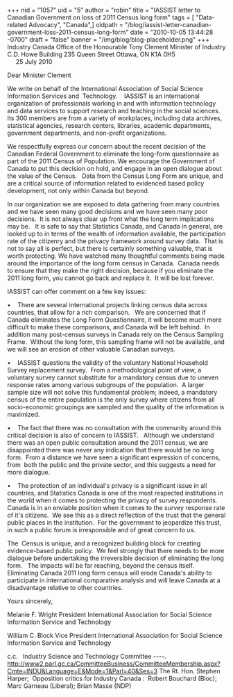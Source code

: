 +++
nid = "1057"
uid = "5"
author = "robin"
title = "IASSIST letter to Canadian Government on loss of 2011 Census long form"
tags = [ "Data-related Advocacy", "Canada",]
oldpath = "/blog/iassist-letter-canadian-government-loss-2011-census-long-form"
date = "2010-10-05 13:44:28 -0700"
draft = "false"
banner = "/img/blog/blog-placeholder.png"
+++
Industry Canada
Office of the Honourable Tony Clement
Minister of Industry
C.D. Howe Building
235 Queen Street
Ottawa, ON K1A 0H5                                25 July 2010



Dear Minister Clement

We write on behalf of the International Association of Social Science
Information Services and  Technology.    IASSIST is an international
organization of professionals working in and with information technology
and data services to support research and teaching in the social
sciences. Its 300 members are from a variety of workplaces, including
data archives, statistical agencies, research centers, libraries,
academic departments, government departments, and non-profit
organizations.


We respectfully express our concern about the recent decision of the
Canadian Federal Government to eliminate the long-form questionnaire as
part of the 2011 Census of Population. We encourage the Government of
Canada to put this decision on hold, and engage in an open dialogue
about the value of the Census.   Data from the Census Long Form are
unique, and are a critical source of information related to evidenced
based policy development, not only within Canada but beyond.  


In our organization we are exposed to data gathering from many countries
and we have seen many good decisions and we have seen many poor
decisions.  It is not always clear up front what the long term
implications may be.   It is safe to say that Statistics Canada, and
Canada in general, are looked up to in terms of the wealth of
information available, the participation rate of the citizenry and the
privacy framework around survey data.  That is not to say all is
perfect, but there is certainly something valuable, that is worth
protecting.
We have watched many thoughtful comments being made around the
importance of the long form census in Canada.  Canada needs to ensure
that they make the right decision, because if you eliminate the 2011
long form, you cannot go back and replace it.  It will be lost forever.


IASSIST can offer comment on a few key issues:


•    There are several international projects linking census data across
countries, that allow for a rich comparison.   We are concerned that if
Canada eliminates the Long Form Questionnaire, it will become much more
difficult to make these comparisons, and Canada will be left behind.  In
addition many post-census surveys in Canada rely on the Census Sampling
Frame.  Without the long form, this sampling frame will not be
available, and we will see an erosion of other valuable Canadian
surveys.

•    IASSIST questions the validity of the voluntary National Household
Survey replacement survey.  From a methodological point of view, a
voluntary survey cannot substitute for a mandatory census due to uneven
response rates among various subgroups of the population.  A larger
sample size will not solve this fundamental problem; indeed, a mandatory
census of the entire population is the only survey where citizens from
all socio-economic groupings are sampled and the quality of the
information is maximized.

•    The fact that there was no consultation with the community around
this critical decision is also of concern to IASSIST.   Although we
understand there was an open public consultation around the 2011 census,
we are disappointed there was never any indication that there would be
no long form.  From a distance we have seen a significant expression of
concerns, from  both the public and the private sector, and this
suggests a need for more dialogue.

•    The protection of an individual's privacy is a significant issue in
all countries, and Statistics Canada is one of the most respected
institutions in the world when it comes to protecting the privacy of
survey respondents.  Canada is in an enviable position when it comes to
the survey response rate of it's citizens.  We see this as a direct
reflection of the trust that the general public places in the
institution.  For the government to jeopardize this trust, in such a
public forum is irresponsible and of great concern to us.

The  Census is unique, and a recognized building block for creating
evidence-based public policy.  We feel strongly that there needs to be
more dialogue before undertaking the irreversible decision of
eliminating the long form.   The impacts will be far reaching, beyond
the census itself.  Eliminating Canada 2011 long form census will erode
Canada's ability to participate in international comparative analysis
and will leave Canada at a disadvantage relative to other countries.  

Yours sincerely,



Melanie F. Wright
President
International Association for Social Science Information Service and
Technology




William C. Block
Vice President
International Association for Social Science Information Service and
Technology



c.c.  
Industry Science and Technology Committee ----.
http://www2.parl.gc.ca/CommitteeBusiness/CommitteeMembership.aspx?Cmte=INDU&Language=E&Mode=1&Parl=40&Ses=3
The Rt. Hon. Stephen Harper;
 Opposition critics for Industry Canada :  Robert Bouchard (Bloc); Marc
Garneau (Liberal); Brian Masse (NDP)

